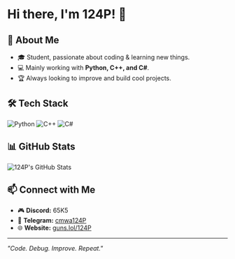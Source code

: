 # Hi there, I'm 124P! 👋

## 🚀 About Me
- 🎓 Student, passionate about coding & learning new things.
- 💻 Mainly working with **Python, C++, and C#**.
- 🏆 Always looking to improve and build cool projects.

## 🛠️ Tech Stack
![Python](https://img.shields.io/badge/Python-3776AB?style=for-the-badge&logo=python&logoColor=white)
![C++](https://img.shields.io/badge/C++-00599C?style=for-the-badge&logo=cplusplus&logoColor=white)
![C#](https://img.shields.io/badge/C%23-239120?style=for-the-badge&logo=csharp&logoColor=white)

## 📊 GitHub Stats
![124P's GitHub Stats](https://github-readme-stats.vercel.app/api?username=124P&show_icons=true&theme=tokyonight)

## 📫 Connect with Me
- 🎮 **Discord:** 65K5
- 🔵 **Telegram:** [cmwa124P](https://t.me/cmwa124P)
- 🌐 **Website:** [guns.lol/124P](https://guns.lol/124P)

---
_"Code. Debug. Improve. Repeat."_
